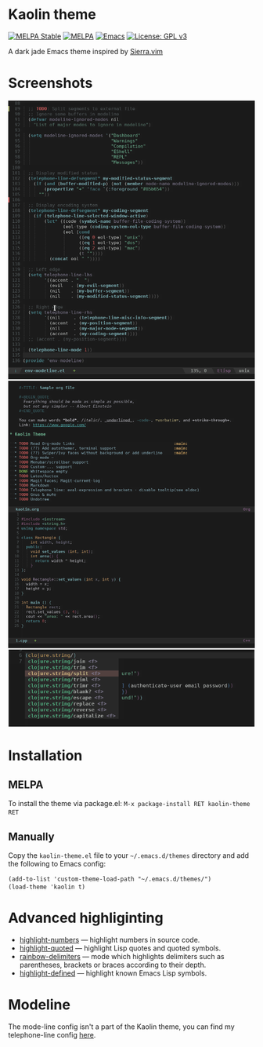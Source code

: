 # Kaolin theme
[![MELPA Stable](https://stable.melpa.org/packages/kaolin-theme-badge.svg)](https://stable.melpa.org/#/kaolin-theme)
[![MELPA](https://melpa.org/packages/kaolin-theme-badge.svg)](https://melpa.org/#/kaolin-theme)
[![Emacs](https://img.shields.io/badge/Emacs-24%2B-d24b83.svg)](https://www.gnu.org/software/emacs/)
[![License: GPL v3](https://img.shields.io/badge/License-GPL%20v3-green.svg)](http://www.gnu.org/licenses/gpl-3.0)


A dark jade Emacs theme inspired by [Sierra.vim](https://github.com/AlessandroYorba/Sierra)

# Screenshots
![kaolin-elisp](https://raw.githubusercontent.com/0rdy/kaolin-theme/master/screenshots/kaolin-elisp.png)
![kaolin-modes](https://raw.githubusercontent.com/0rdy/kaolin-theme/master/screenshots/kaolin-modes.png)
![kaolin-company](https://raw.githubusercontent.com/0rdy/kaolin-theme/master/screenshots/kaolin-company.png)

# Installation
## MELPA
To install the theme via package.el: `M-x package-install RET kaolin-theme RET`
## Manually
Copy the `kaolin-theme.el` file to your `~/.emacs.d/themes` directory and add the following to Emacs config:
```emacs-lisp
(add-to-list 'custom-theme-load-path "~/.emacs.d/themes/")
(load-theme 'kaolin t)
```
# Advanced highliginting

* [highlight-numbers](https://github.com/Fanael/highlight-numbers) — highlight numbers in source code.
* [highlight-quoted](https://github.com/Fanael/highlight-quoted) — highlight Lisp quotes and quoted symbols.
* [rainbow-delimiters](https://github.com/Fanael/rainbow-delimiters) — mode which highlights delimiters such as parentheses, brackets or braces according to their depth.
* [highlight-defined](https://github.com/Fanael/highlight-defined) — highlight known Emacs Lisp symbols.

# Modeline

The mode-line config isn't a part of the Kaolin theme, you can find my telephone-line config [here](https://github.com/0rdy/emacs.d/blob/master/env/env-modeline.el).
